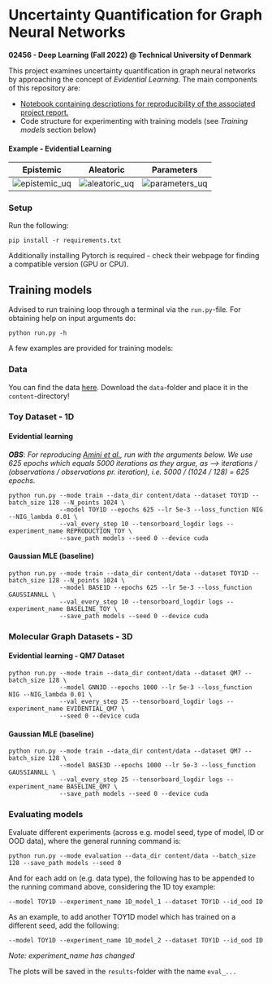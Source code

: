 # Uncertainty Quantification for Graph Neural Networks

**02456 - Deep Learning (Fall 2022) @ Technical University of Denmark**

This project examines uncertainty quantification in graph neural networks by approaching the concept of 
*Evidential Learning*. The main components of this repository are:

- [Notebook containing descriptions for reproducibility of the associated project report.](https://nbviewer.org/github/albertkjoller/uq-gnn/blob/main/explainer_notebook.ipynb)
- Code structure for experimenting with training models (see *Training models* section below)


#### Example - Evidential Learning

Epistemic              |  Aleatoric              |  Parameters
:-------------------------:|:-------------------------:|:-------------------------:|
![epistemic_uq](https://github.com/albertkjoller/uq-gnn/blob/main/figures/epistemic.gif)  |  ![aleatoric_uq](https://github.com/albertkjoller/uq-gnn/blob/main/figures/aleatoric.gif)  |  ![parameters_uq](https://github.com/albertkjoller/uq-gnn/blob/main/figures/parameters.gif)


### Setup 

Run the following:
```
pip install -r requirements.txt
```
Additionally installing Pytorch is required - check their webpage for finding a compatible version (GPU or CPU).

## Training models

Advised to run training loop through a terminal via the `run.py`-file. 
For obtaining help on input arguments do:

```
python run.py -h
```

A few examples are provided for training models:

### Data

You can find the data [here](https://drive.google.com/drive/folders/1cSR59Bb4Tj_FiLei4866AD1-4GMr7dop?usp=sharing).
Download the `data`-folder and place it in the `content`-directory!

### Toy Dataset - 1D
#### Evidential learning

***OBS***: *For reproducing [Amini et al.](https://arxiv.org/pdf/1910.02600.pdf), run with the 
arguments below. We use 625 epochs which equals 5000 iterations as they argue, as --> iterations / (observations / observations pr. iteration), i.e. 5000 / (1024 / 128) = 625 epochs.*

```
python run.py --mode train --data_dir content/data --dataset TOY1D --batch_size 128 --N_points 1024 \
              --model TOY1D --epochs 625 --lr 5e-3 --loss_function NIG --NIG_lambda 0.01 \
              --val_every_step 10 --tensorboard_logdir logs --experiment_name REPRODUCTION_TOY \
              --save_path models --seed 0 --device cuda
```


#### Gaussian MLE (baseline)

```
python run.py --mode train --data_dir content/data --dataset TOY1D --batch_size 128 --N_points 1024 \
              --model BASE1D --epochs 625 --lr 5e-3 --loss_function GAUSSIANNLL \
              --val_every_step 10 --tensorboard_logdir logs --experiment_name BASELINE_TOY \
              --save_path models --seed 0 --device cuda
```

### Molecular Graph Datasets - 3D
#### Evidential learning - QM7 Dataset

```
python run.py --mode train --data_dir content/data --dataset QM7 --batch_size 128 \
              --model GNN3D --epochs 1000 --lr 5e-3 --loss_function NIG --NIG_lambda 0.01 \
              --val_every_step 25 --tensorboard_logdir logs --experiment_name EVIDENTIAL_QM7 \
              --seed 0 --device cuda
```

#### Gaussian MLE (baseline)

```
python run.py --mode train --data_dir content/data --dataset QM7 --batch_size 128 \
              --model BASE3D --epochs 1000 --lr 5e-3 --loss_function GAUSSIANNLL \
              --val_every_step 25 --tensorboard_logdir logs --experiment_name BASELINE_QM7 \
              --save_path models --seed 0 --device cuda
```


### Evaluating models

Evaluate different experiments (across e.g. model seed, type of model, ID or OOD data), where the general running command is:

```
python run.py --mode evaluation --data_dir content/data --batch_size 128 --save_path models --seed 0
```

And for each add on (e.g. data type), the following has to be appended to the running command above, considering the 1D toy example:

```
--model TOY1D --experiment_name 1D_model_1 --dataset TOY1D --id_ood ID
```
As an example, to add another TOY1D model which has trained on a different seed, add the following:

```
--model TOY1D --experiment_name 1D_model_2 --dataset TOY1D --id_ood ID
```
*Note: experiment_name has changed*

The plots will be saved in the `results`-folder with the name `eval_...`
